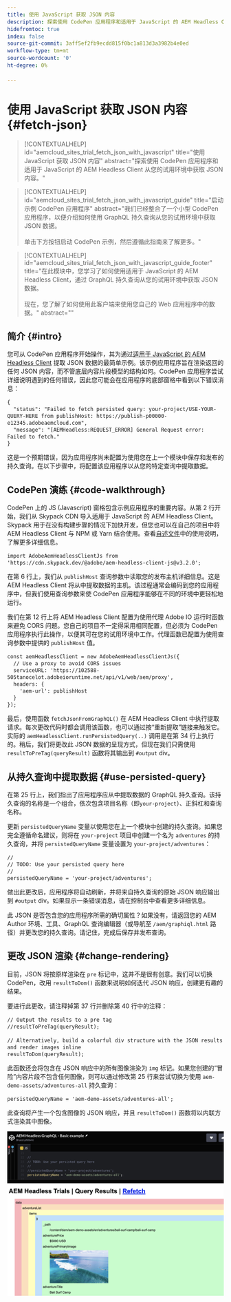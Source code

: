 ```yaml
---
title: 使用 JavaScript 获取 JSON 内容
description: 探索使用 CodePen 应用程序和适用于 JavaScript 的 AEM Headless Client 从您的试用环境中获取 JSON 内容。
hidefromtoc: true
index: false
source-git-commit: 3aff5ef2fb9ecdd815f0bc1a813d3a3982b4e0ed
workflow-type: tm+mt
source-wordcount: '0'
ht-degree: 0%

---
```



# 使用 JavaScript 获取 JSON 内容 {#fetch-json}

>[!CONTEXTUALHELP]
>id="aemcloud_sites_trial_fetch_json_with_javascript"
>title="使用 JavaScript 获取 JSON 内容"
>abstract="探索使用 CodePen 应用程序和适用于 JavaScript 的 AEM Headless Client 从您的试用环境中获取 JSON 内容。"

>[!CONTEXTUALHELP]
>id="aemcloud_sites_trial_fetch_json_with_javascript_guide"
>title="启动示例 CodePen 应用程序"
>abstract="我们已经整合了一个小型 CodePen 应用程序，以便介绍如何使用 GraphQL 持久查询从您的试用环境中获取 JSON 数据。<br><br>单击下方按钮启动 CodePen 示例，然后遵循此指南来了解更多。"

>[!CONTEXTUALHELP]
>id="aemcloud_sites_trial_fetch_json_with_javascript_guide_footer"
>title="在此模块中，您学习了如何使用适用于 JavaScript 的 AEM Headless Client，通过 GraphQL 持久查询从您的试用环境中获取 JSON 数据。<br><br>现在，您了解了如何使用此客户端来使用您自己的 Web 应用程序中的数据。"
>abstract=""

## 简介 {#intro}

您可从 CodePen 应用程序开始操作，其为通过[适用于 JavaScript 的 AEM Headless Client](https://github.com/adobe/aem-headless-client-js) 提取 JSON 数据的最简单示例。该示例应用程序旨在渲染返回的任何 JSON 内容，而不管底层内容片段模型的结构如何。CodePen 应用程序尝试详细说明遇到的任何错误，因此您可能会在应用程序的底部窗格中看到以下错误消息：

```
{
  "status": "Failed to fetch persisted query: your-project/USE-YOUR-QUERY-HERE from publishHost: https://publish-p00000-e12345.adobeaemcloud.com",
  "message": "[AEMHeadless:REQUEST_ERROR] General Request error: Failed to fetch."
}
```

这是一个预期错误，因为应用程序尚未配置为使用您在上一个模块中保存和发布的持久查询。在以下步骤中，将配置该应用程序以从您的特定查询中提取数据。

## CodePen 演练 {#code-walkthrough}

CodePen 上的 JS (Javascript) 窗格包含示例应用程序的重要内容。从第 2 行开始，我们从 Skypack CDN 导入适用于 JavaScript 的 AEM Headless Client。Skypack 用于在没有构建步骤的情况下加快开发，但您也可以在自己的项目中将 AEM Headless Client 与 NPM 或 Yarn 结合使用。查看[自述文件](https://github.com/adobe/aem-headless-client-js#aem-headless-client-for-javascript)中的使用说明，了解更多详细信息。

```
import AdobeAemHeadlessClientJs from 'https://cdn.skypack.dev/@adobe/aem-headless-client-js@v3.2.0';
```

在第 6 行上，我们从 `publishHost` 查询参数中读取您的发布主机详细信息。这是 AEM Headless Client 将从中提取数据的主机。该过程通常会编码到您的应用程序中，但我们使用查询参数来使 CodePen 应用程序能够在不同的环境中更轻松地运行。

我们在第 12 行上将 AEM Headless Client 配置为使用代理 Adobe IO 运行时函数来避免 CORS 问题。您自己的项目不一定得采用相同配置，但必须为 CodePen 应用程序执行此操作，以便其可在您的试用环境中工作。代理函数已配置为使用查询参数中提供的 `publishHost` 值。

```
const aemHeadlessClient = new AdobeAemHeadlessClientJs({
  // Use a proxy to avoid CORS issues
  serviceURL: 'https://102588-505tanocelot.adobeioruntime.net/api/v1/web/aem/proxy',
  headers: {
    'aem-url': publishHost
  }
});
```

最后，使用函数 `fetchJsonFromGraphQL()` 在 AEM Headless Client 中执行提取请求。每次更改代码时都会调用该函数，也可以通过按“重新提取”链接来触发它。实际的 `aemHeadlessClient.runPersistedQuery(..)` 调用是在第 34 行上执行的。稍后，我们将更改此 JSON 数据的呈现方式，但现在我们只需使用 `resultToPreTag(queryResult)` 函数将其输出到 `#output` div。

## 从持久查询中提取数据 {#use-persisted-query}

在第 25 行上，我们指出了应用程序应从中提取数据的 GraphQL 持久查询。该持久查询的名称是一个组合，依次包含项目名称（即`your-project`）、正斜杠和查询名称。

更新 `persistedQueryName` 变量以使用您在上一个模块中创建的持久查询。如果您完全遵循命名建议，则将在 `your-project` 项目中创建一个名为 `adventures` 的持久查询，并将 `persistedQueryName` 变量设置为 `your-project/adventures`：

```
//
// TODO: Use your persisted query here
//
persistedQueryName = 'your-project/adventures';
```

做出此更改后，应用程序将自动刷新，并将来自持久查询的原始 JSON 响应输出到 `#output` div。如果显示一条错误消息，请在控制台中查看更多详细信息。

此 JSON 是否包含您的应用程序所需的确切属性？如果没有，请返回您的 AEM Author 环境、工具、GraphQL 查询编辑器（或导航至 `/aem/graphiql.html` 路径）并更改您的持久查询。请记住，完成后保存并发布查询。

## 更改 JSON 渲染 {#change-rendering}

目前，JSON 将按原样渲染在 `pre` 标记中，这并不是很有创意。我们可以切换 CodePen，改用 `resultToDom()` 函数来说明如何迭代 JSON 响应，创建更有趣的结果。

要进行此更改，请注释掉第 37 行并删除第 40 行中的注释：

```
// Output the results to a pre tag
//resultToPreTag(queryResult);

// Alternatively, build a colorful div structure with the JSON results and render images inline
resultToDom(queryResult);
```

此函数还会将包含在 JSON 响应中的所有图像渲染为 `img` 标记。如果您创建的“冒险”内容片段不包含任何图像，则可以通过修改第 25 行来尝试切换为使用 `aem-demo-assets/adventures-all` 持久查询：

```
persistedQueryName = 'aem-demo-assets/adventures-all';
```

此查询将产生一个包含图像的 JSON 响应，并且 `resultToDom()` 函数将以内联方式渲染其中图像。

![adventures-all 查询和 resultToDom 渲染函数的结果](assets/do-not-localize/adventures-all-query-result.png)
